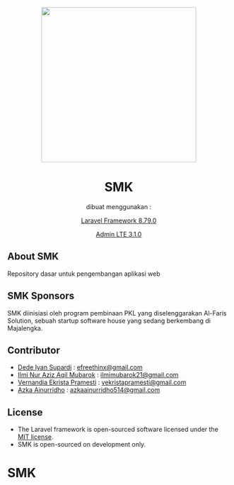 <p align="center">
  <img src="/public/smk/logo/smk.png" width="350">
</p>

<h1 align="center"> SMK </h1>

<p align="center">dibuat menggunakan :</p>

<p align="center"><a href="https://laravel.com/">Laravel Framework 8.79.0</a></p>
<p align="center"><a href="https://adminlte.io/">Admin LTE 3.1.0</a></p>

## About SMK
Repository dasar untuk pengembangan aplikasi web

## SMK Sponsors

SMK diinisiasi oleh program pembinaan PKL yang diselenggarakan Al-Faris Solution, sebuah startup software house yang sedang berkembang di Majalengka.

## Contributor

- <a href="https://github.com/efreethinx">Dede Iyan Supardi</a> : efreethinx@gmail.com
- <a href="https://github.com/IlmiMubarok21">Ilmi Nur Aziz Aqil Mubarok</a> : ilmimubarok21@gmail.com
- <a href="https://github.com/VernandiaEkristaPramesti">Vernandia Ekrista Pramesti</a> : vekristapramesti@gmail.com
- <a href="https://github.com/azkaainurridho514">Azka Ainurridho</a> : azkaainurridho514@gmail.com

## License

- The Laravel framework is open-sourced software licensed under the [MIT license](https://opensource.org/licenses/MIT).
- SMK is open-sourced on development only.

# SMK
